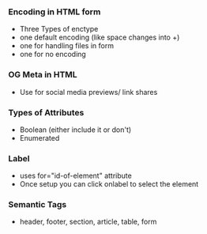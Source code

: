 ### Encoding in HTML form

- Three Types of enctype
- one default encoding (like space changes into +)
- one for handling files in form
- one for no encoding

### OG Meta in HTML

- Use for social media previews/ link shares

### Types of Attributes

- Boolean (either include it or don't)
- Enumerated

### Label

- uses for="id-of-element" attribute
- Once setup you can click onlabel to select the element

### Semantic Tags

- header, footer, section, article, table, form
